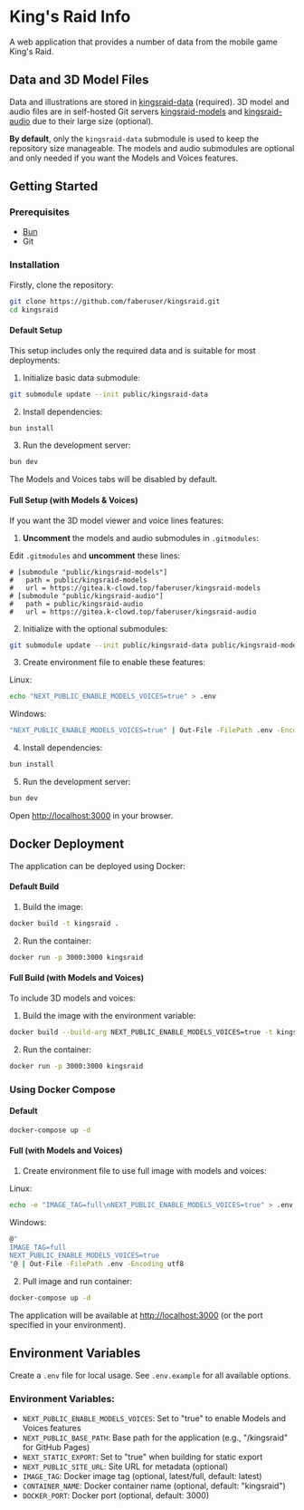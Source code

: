 # King's Raid Info

A web application that provides a number of data from the mobile game King's Raid.

## Data and 3D Model Files

Data and illustrations are stored in [kingsraid-data](https://github.com/faberuser/kingsraid-data) (required). 3D model and audio files are in self-hosted Git servers [kingsraid-models](https://gitea.k-clowd.top/faberuser/kingsraid-models) and [kingsraid-audio](https://gitea.k-clowd.top/faberuser/kingsraid-audio) due to their large size (optional).

**By default**, only the `kingsraid-data` submodule is used to keep the repository size manageable. The models and audio submodules are optional and only needed if you want the Models and Voices features.

## Getting Started

### Prerequisites

-   [Bun](https://bun.sh/)
-   Git

### Installation

Firstly, clone the repository:

```bash
git clone https://github.com/faberuser/kingsraid.git
cd kingsraid
```

#### Default Setup

This setup includes only the required data and is suitable for most deployments:

1. Initialize basic data submodule:

```bash
git submodule update --init public/kingsraid-data
```

2. Install dependencies:

```bash
bun install
```

3. Run the development server:

```bash
bun dev
```

The Models and Voices tabs will be disabled by default.

#### Full Setup (with Models & Voices)

If you want the 3D model viewer and voice lines features:

1. **Uncomment** the models and audio submodules in `.gitmodules`:

Edit `.gitmodules` and **uncomment** these lines:

```properties
# [submodule "public/kingsraid-models"]
# 	path = public/kingsraid-models
# 	url = https://gitea.k-clowd.top/faberuser/kingsraid-models
# [submodule "public/kingsraid-audio"]
# 	path = public/kingsraid-audio
# 	url = https://gitea.k-clowd.top/faberuser/kingsraid-audio
```

2. Initialize with the optional submodules:

```bash
git submodule update --init public/kingsraid-data public/kingsraid-models public/kingsraid-audio
```

3. Create environment file to enable these features:

Linux:

```bash
echo "NEXT_PUBLIC_ENABLE_MODELS_VOICES=true" > .env
```

Windows:

```bash
"NEXT_PUBLIC_ENABLE_MODELS_VOICES=true" | Out-File -FilePath .env -Encoding utf8
```

4. Install dependencies:

```bash
bun install
```

5. Run the development server:

```bash
bun dev
```

Open [http://localhost:3000](http://localhost:3000) in your browser.

## Docker Deployment

The application can be deployed using Docker:

#### Default Build

1. Build the image:

```bash
docker build -t kingsraid .
```

2. Run the container:

```bash
docker run -p 3000:3000 kingsraid
```

#### Full Build (with Models and Voices)

To include 3D models and voices:

1. Build the image with the environment variable:

```bash
docker build --build-arg NEXT_PUBLIC_ENABLE_MODELS_VOICES=true -t kingsraid .
```

2. Run the container:

```bash
docker run -p 3000:3000 kingsraid
```

### Using Docker Compose

#### Default

```bash
docker-compose up -d
```

#### Full (with Models and Voices)

1. Create environment file to use full image with models and voices:

Linux:

```bash
echo -e "IMAGE_TAG=full\nNEXT_PUBLIC_ENABLE_MODELS_VOICES=true" > .env
```

Windows:

```bash
@"
IMAGE_TAG=full
NEXT_PUBLIC_ENABLE_MODELS_VOICES=true
"@ | Out-File -FilePath .env -Encoding utf8
```

2. Pull image and run container:

```bash
docker-compose up -d
```

The application will be available at [http://localhost:3000](http://localhost:3000) (or the port specified in your environment).

## Environment Variables

Create a `.env` file for local usage. See `.env.example` for all available options.

### Environment Variables:

-   `NEXT_PUBLIC_ENABLE_MODELS_VOICES`: Set to "true" to enable Models and Voices features
-   `NEXT_PUBLIC_BASE_PATH`: Base path for the application (e.g., "/kingsraid" for GitHub Pages)
-   `NEXT_STATIC_EXPORT`: Set to "true" when building for static export
-   `NEXT_PUBLIC_SITE_URL`: Site URL for metadata (optional)
-   `IMAGE_TAG`: Docker image tag (optional, latest/full, default: latest)
-   `CONTAINER_NAME`: Docker container name (optional, default: "kingsraid")
-   `DOCKER_PORT`: Docker port (optional, default: 3000)
